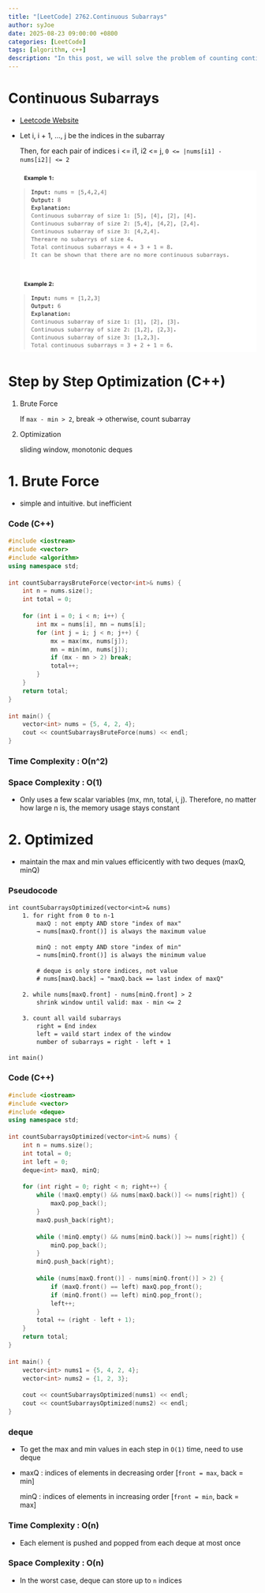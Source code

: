 ```yaml
---
title: "[LeetCode] 2762.Continuous Subarrays"
author: syJoe
date: 2025-08-23 09:00:00 +0800
categories: [LeetCode]
tags: [algorithm, c++]
description: "In this post, we will solve the problem of counting continuous subarrays where the difference between the maximum and minimum values is at most 2. Starting from a naive approach with O(n^2) complexity, we optimize it to O(n) using a sliding window combined with two deques."
---
```


# Continuous Subarrays

- [Leetcode Website](https://leetcode.com/problems/continuous-subarrays/description/)

- Let i, i + 1, ..., j be the indices in the subarray

    Then, for each pair of indices i <= i1, i2 <= j, `0 <= |nums[i1] - nums[i2]| <= 2`

    ![Alt text](../assets/img/blog/leetcode8.png)

# Step by Step Optimization (C++)

1. Brute Force

    If `max - min > 2`, break → otherwise, count subarray

2. Optimization

    sliding window, monotonic deques

# 1. Brute Force

- simple and intuitive. but inefficient

### Code (C++)

```cpp
#include <iostream>
#include <vector>
#include <algorithm>
using namespace std;

int countSubarraysBruteForce(vector<int>& nums) {
    int n = nums.size();
    int total = 0;

    for (int i = 0; i < n; i++) {
        int mx = nums[i], mn = nums[i];
        for (int j = i; j < n; j++) {
            mx = max(mx, nums[j]);
            mn = min(mn, nums[j]);
            if (mx - mn > 2) break;
            total++;
        }
    }
    return total;
}

int main() {
    vector<int> nums = {5, 4, 2, 4};
    cout << countSubarraysBruteForce(nums) << endl;
}
```

### Time Complexity : O(n^2)

### Space Complexity : O(1)

- Only uses a few scalar variables (mx, mn, total, i, j). Therefore, no matter how large n is, the memory usage stays constant

# 2. Optimized

- maintain the max and min values efficicently with two deques (maxQ, minQ)

### Pseudocode

```text
int countSubarraysOptimized(vector<int>& nums)
    1. for right from 0 to n-1
        maxQ : not empty AND store "index of max"
        → nums[maxQ.front()] is always the maximum value
    
        minQ : not empty AND store "index of min" 
        → nums[minQ.front()] is always the minimum value
        
        # deque is only store indices, not value
        # nums[maxQ.back] → "maxQ.back == last index of maxQ"
    
    2. while nums[maxQ.front] - nums[minQ.front] > 2
        shrink window until valid: max - min <= 2

    3. count all vaild subarrays
        right = End index
        left = vaild start index of the window
        number of subarrays = right - left + 1

int main()
```

### Code (C++)

```cpp
#include <iostream>
#include <vector>
#include <deque>
using namespace std;

int countSubarraysOptimized(vector<int>& nums) {
    int n = nums.size();
    int total = 0;
    int left = 0;
    deque<int> maxQ, minQ;

    for (int right = 0; right < n; right++) {
        while (!maxQ.empty() && nums[maxQ.back()] <= nums[right]) {
            maxQ.pop_back();
        }
        maxQ.push_back(right);

        while (!minQ.empty() && nums[minQ.back()] >= nums[right]) {
            minQ.pop_back();
        }
        minQ.push_back(right);

        while (nums[maxQ.front()] - nums[minQ.front()] > 2) {
            if (maxQ.front() == left) maxQ.pop_front();
            if (minQ.front() == left) minQ.pop_front();
            left++;
        }
        total += (right - left + 1);
    }
    return total;
}

int main() {
    vector<int> nums1 = {5, 4, 2, 4};
    vector<int> nums2 = {1, 2, 3};

    cout << countSubarraysOptimized(nums1) << endl;
    cout << countSubarraysOptimized(nums2) << endl;
}
```

### deque

- To get the max and min values in each step in `O(1)` time, need to use deque

- maxQ : indices of elements in decreasing order [`front = max`, back = min]
    
    minQ : indices of elements in increasing order [`front = min`, back = max]


### Time Complexity : O(n)

- Each element is pushed and popped from each deque at most once

### Space Complexity : O(n)

- In the worst case, deque can store up to `n` indices